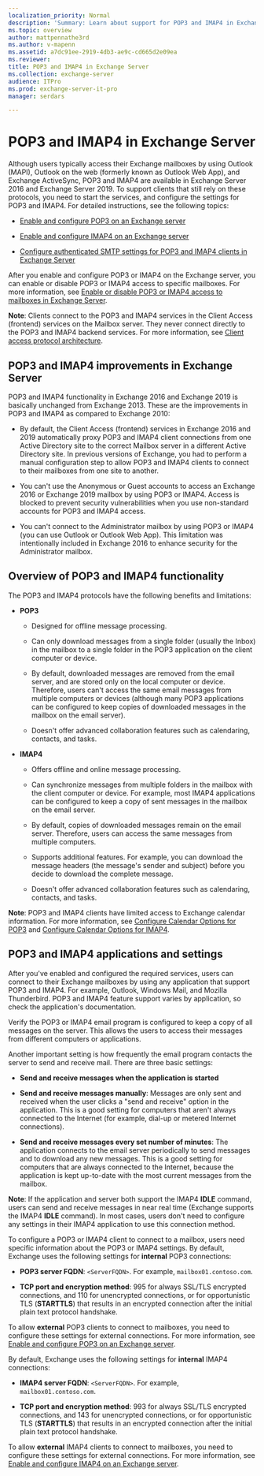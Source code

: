 ```yaml
---
localization_priority: Normal
description: 'Summary: Learn about support for POP3 and IMAP4 in Exchange Server 2016 and Exchange Server 2019.'
ms.topic: overview
author: mattpennathe3rd
ms.author: v-mapenn
ms.assetid: a7dc91ee-2919-4db3-ae9c-cd665d2e09ea
ms.reviewer:
title: POP3 and IMAP4 in Exchange Server
ms.collection: exchange-server
audience: ITPro
ms.prod: exchange-server-it-pro
manager: serdars

---
```


# POP3 and IMAP4 in Exchange Server

Although users typically access their Exchange mailboxes by using Outlook (MAPI), Outlook on the web (formerly known as Outlook Web App), and Exchange ActiveSync, POP3 and IMAP4 are available in Exchange Server 2016 and Exchange Server 2019. To support clients that still rely on these protocols, you need to start the services, and configure the settings for POP3 and IMAP4. For detailed instructions, see the following topics:

- [Enable and configure POP3 on an Exchange server](configure-pop3.md)

- [Enable and configure IMAP4 on an Exchange server](configure-imap4.md)

- [Configure authenticated SMTP settings for POP3 and IMAP4 clients in Exchange Server](configure-authenticated-smtp.md)

After you enable and configure POP3 or IMAP4 on the Exchange server, you can enable or disable POP3 or IMAP4 access to specific mailboxes. For more information, see [Enable or disable POP3 or IMAP4 access to mailboxes in Exchange Server](configure-mailbox-access.md).

 **Note**: Clients connect to the POP3 and IMAP4 services in the Client Access (frontend) services on the Mailbox server. They never connect directly to the POP3 and IMAP4 backend services. For more information, see [Client access protocol architecture](../../architecture/architecture.md#ClientAccessProtocol).

## POP3 and IMAP4 improvements in Exchange Server

POP3 and IMAP4 functionality in Exchange 2016 and Exchange 2019 is basically unchanged from Exchange 2013. These are the improvements in POP3 and IMAP4 as compared to Exchange 2010:

- By default, the Client Access (frontend) services in Exchange 2016 and 2019 automatically proxy POP3 and IMAP4 client connections from one Active Directory site to the correct Mailbox server in a different Active Directory site. In previous versions of Exchange, you had to perform a manual configuration step to allow POP3 and IMAP4 clients to connect to their mailboxes from one site to another.

- You can't use the Anonymous or Guest accounts to access an Exchange 2016 or Exchange 2019 mailbox by using POP3 or IMAP4. Access is blocked to prevent security vulnerabilities when you use non-standard accounts for POP3 and IMAP4 access.

- You can't connect to the Administrator mailbox by using POP3 or IMAP4 (you can use Outlook or Outlook Web App). This limitation was intentionally included in Exchange 2016 to enhance security for the Administrator mailbox.

## Overview of POP3 and IMAP4 functionality
<a name="Overview"> </a>

The POP3 and IMAP4 protocols have the following benefits and limitations:

- **POP3**

  - Designed for offline message processing.

  - Can only download messages from a single folder (usually the Inbox) in the mailbox to a single folder in the POP3 application on the client computer or device.

  - By default, downloaded messages are removed from the email server, and are stored only on the local computer or device. Therefore, users can't access the same email messages from multiple computers or devices (although many POP3 applications can be configured to keep copies of downloaded messages in the mailbox on the email server).

  - Doesn't offer advanced collaboration features such as calendaring, contacts, and tasks.

- **IMAP4**

  - Offers offline and online message processing.

  - Can synchronize messages from multiple folders in the mailbox with the client computer or device. For example, most IMAP4 applications can be configured to keep a copy of sent messages in the mailbox on the email server.

  - By default, copies of downloaded messages remain on the email server. Therefore, users can access the same messages from multiple computers.

  - Supports additional features. For example, you can download the message headers (the message's sender and subject) before you decide to download the complete message.

  - Doesn't offer advanced collaboration features such as calendaring, contacts, and tasks.

 **Note**: POP3 and IMAP4 clients have limited access to Exchange calendar information. For more information, see [Configure Calendar Options for POP3](https://docs.microsoft.com/exchange/configure-calendar-options-for-pop3-exchange-2013-help) and [Configure Calendar Options for IMAP4](https://docs.microsoft.com/exchange/configure-calendar-options-for-imap4-exchange-2013-help).

## POP3 and IMAP4 applications and settings
<a name="SendReceive"> </a>

After you've enabled and configured the required services, users can connect to their Exchange mailboxes by using any application that support POP3 and IMAP4. For example, Outlook, Windows Mail, and Mozilla Thunderbird. POP3 and IMAP4 feature support varies by application, so check the application's documentation.

Verify the POP3 or IMAP4 email program is configured to keep a copy of all messages on the server. This allows the users to access their messages from different computers or applications.

Another important setting is how frequently the email program contacts the server to send and receive mail. There are three basic settings:

- **Send and receive messages when the application is started**

- **Send and receive messages manually**: Messages are only sent and received when the user clicks a "send and receive" option in the application. This is a good setting for computers that aren't always connected to the Internet (for example, dial-up or metered Internet connections).

- **Send and receive messages every set number of minutes**: The application connects to the email server periodically to send messages and to download any new messages. This is a good setting for computers that are always connected to the Internet, because the application is kept up-to-date with the most current messages from the mailbox.

 **Note**: If the application and server both support the IMAP4 **IDLE** command, users can send and receive messages in near real time (Exchange supports the IMAP4 **IDLE** command). In most cases, users don't need to configure any settings in their IMAP4 application to use this connection method.

To configure a POP3 or IMAP4 client to connect to a mailbox, users need specific information about the POP3 or IMAP4 settings. By default, Exchange uses the following settings for **internal** POP3 connections:

- **POP3 server FQDN**: `<ServerFQDN>`. For example, `mailbox01.contoso.com`.

- **TCP port and encryption method**: 995 for always SSL/TLS encrypted connections, and 110 for unencrypted connections, or for opportunistic TLS (**STARTTLS**) that results in an encrypted connection after the initial plain text protocol handshake.

To allow **external** POP3 clients to connect to mailboxes, you need to configure these settings for external connections. For more information, see [Enable and configure POP3 on an Exchange server](configure-pop3.md).

By default, Exchange uses the following settings for **internal** IMAP4 connections:

- **IMAP4 server FQDN**: `<ServerFQDN>`. For example, `mailbox01.contoso.com`.

- **TCP port and encryption method**: 993 for always SSL/TLS encrypted connections, and 143 for unencrypted connections, or for opportunistic TLS (**STARTTLS**) that results in an encrypted connection after the initial plain text protocol handshake.

To allow **external** IMAP4 clients to connect to mailboxes, you need to configure these settings for external connections. For more information, see [Enable and configure IMAP4 on an Exchange server](configure-imap4.md).
